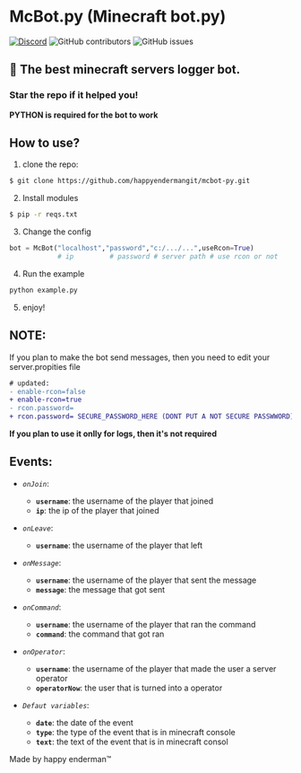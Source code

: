 # McBot.py (Minecraft bot.py)
[![Discord](https://img.shields.io/discord/1103066670576193627?style=for-the-badge&color=%235562EA)](https://discord.gg/Q6UYNawvaF)
 ![GitHub contributors](https://img.shields.io/github/contributors/happyendermangit/mcgen-launcher?style=for-the-badge) ![GitHub issues](https://img.shields.io/github/issues/happyendermangit/mcgen-launcher?style=for-the-badge)

## 🚀 The best minecraft servers logger bot.

### Star the repo if it helped you!

**PYTHON is required for the bot to work**

## How to use?
1. clone the repo:
```sh
$ git clone https://github.com/happyendermangit/mcbot-py.git
```

2. Install modules
```sh
$ pip -r reqs.txt
```
3. Change the config
```py
bot = McBot("localhost","password","c:/.../...",useRcon=True) 
            # ip         # password # server path # use rcon or not
```

4. Run the example
```sh
python example.py
```
5. enjoy!


## NOTE:

If you plan to make the bot send messages, then you need to edit your server.propities file 

```diff
# updated:
- enable-rcon=false
+ enable-rcon=true
- rcon.password=
+ rcon.password= SECURE_PASSWORD_HERE (DONT PUT A NOT SECURE PASSWWORD)
```


**If you plan to use it onlly for logs, then it's not required** 

## Events:

- _``onJoin``_:
    - **`username`**: the username of the player that joined
    - **`ip`**: the ip of the player that joined
    
- _``onLeave``_:
    - **`username`**: the username of the player that left

- _``onMessage``_:
    - **`username`**: the username of the player that sent the message
    - **`message`**: the message that got sent 
- _``onCommand``_:
    - **`username`**: the username of the player that ran the command
    - **`command`**: the command that got ran 
- _``onOperator``_:
    - **`username`**: the username of the player that made the user a server operator
    - **`operatorNow`**: the user that is turned into a operator

- _``Defaut variables``_:
    - **`date`**: the date of the event 
    - **`type`**: the type of the event that is in minecraft console
    - **`text`**: the text of the event that is in minecraft consol 







Made by happy enderman™️
